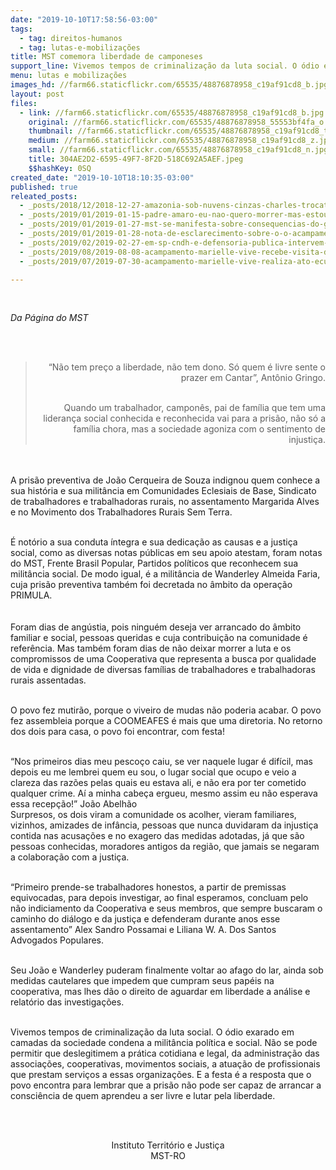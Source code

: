 ```yaml
---
date: "2019-10-10T17:58:56-03:00"
tags:
  - tag: direitos-humanos
  - tag: lutas-e-mobilizações
title: MST comemora liberdade de camponeses
support_line: Vivemos tempos de criminalização da luta social. O ódio exarado em camadas da sociedade condena a militância política e social
menu: lutas e mobilizações
images_hd: //farm66.staticflickr.com/65535/48876878958_c19af91cd8_b.jpg
layout: post
files:
  - link: //farm66.staticflickr.com/65535/48876878958_c19af91cd8_b.jpg
    original: //farm66.staticflickr.com/65535/48876878958_55553bf4fa_o.jpg
    thumbnail: //farm66.staticflickr.com/65535/48876878958_c19af91cd8_t.jpg
    medium: //farm66.staticflickr.com/65535/48876878958_c19af91cd8_z.jpg
    small: //farm66.staticflickr.com/65535/48876878958_c19af91cd8_n.jpg
    title: 304AE2D2-6595-49F7-8F2D-518C692A5AEF.jpeg
    $$hashKey: 0SQ
created_date: "2019-10-10T18:10:35-03:00"
published: true
releated_posts:
  - _posts/2018/12/2018-12-27-amazonia-sob-nuvens-cinzas-charles-trocate-do-mam-analisa-o-ambiente-de-incertezas.md
  - _posts/2019/01/2019-01-15-padre-amaro-eu-nao-quero-morrer-mas-estou-pronto-para-enfrentar-o-que-for-pela-luta-que-eu-acredito.md
  - _posts/2019/01/2019-01-27-mst-se-manifesta-sobre-consequencias-do-governo-bolsonaro.md
  - _posts/2019/01/2019-01-28-nota-de-esclarecimento-sobre-o-o-acampamento-luis-maranhao-em-campos-dos-goytacazes.md
  - _posts/2019/02/2019-02-27-em-sp-cndh-e-defensoria-publica-intervem-contra-reintegracao-de-posse-de-acampamento-do-mst.md
  - _posts/2019/08/2019-08-08-acampamento-marielle-vive-recebe-visita-de-representantes-do-mp-e-condep.md
  - _posts/2019/07/2019-07-30-acampamento-marielle-vive-realiza-ato-ecumenico-em-homenagem-a-luis-ferreira.md

---
```

<p>&nbsp;</p>

<p><em>Da P&aacute;gina do MST&nbsp;</em></p>

<p><br />
<em>&nbsp;</em></p>

<blockquote>
<p style="text-align: right;">&ldquo;N&atilde;o tem pre&ccedil;o a liberdade, n&atilde;o tem dono. S&oacute; quem &eacute; livre sente o prazer em Cantar&rdquo;, Ant&ocirc;nio Gringo.</p>

<p style="text-align: right;"><br />
Quando um trabalhador, campon&ecirc;s, pai de fam&iacute;lia que tem uma lideran&ccedil;a social conhecida e reconhecida vai para a pris&atilde;o, n&atilde;o s&oacute; a fam&iacute;lia chora, mas a sociedade agoniza com o sentimento de injusti&ccedil;a.</p>
</blockquote>

<p><br />
<br />
A pris&atilde;o preventiva de Jo&atilde;o Cerqueira de Souza indignou quem conhece a sua hist&oacute;ria e sua milit&acirc;ncia em Comunidades Eclesiais de Base, Sindicato de trabalhadores e trabalhadoras rurais, no assentamento Margarida Alves e no Movimento dos Trabalhadores Rurais Sem Terra.</p>

<p><br />
&Eacute; not&oacute;rio a sua conduta &iacute;ntegra e sua dedica&ccedil;&atilde;o as causas e a justi&ccedil;a social, como as diversas notas p&uacute;blicas em seu apoio atestam, foram notas do MST, Frente Brasil Popular, Partidos pol&iacute;ticos que reconhecem sua milit&acirc;ncia social. De modo igual, &eacute; a milit&acirc;ncia de Wanderley Almeida Faria, cuja pris&atilde;o preventiva tamb&eacute;m foi decretada no &acirc;mbito da opera&ccedil;&atilde;o PRIMULA.<br />
<br />
<br />
Foram dias de ang&uacute;stia, pois ningu&eacute;m deseja ver arrancado do &acirc;mbito familiar e social, pessoas queridas e cuja contribui&ccedil;&atilde;o na comunidade &eacute; refer&ecirc;ncia. Mas tamb&eacute;m foram dias de n&atilde;o deixar morrer a luta e os compromissos de uma Cooperativa que representa a busca por qualidade de vida e dignidade de diversas fam&iacute;lias de trabalhadores e trabalhadoras rurais assentadas.</p>

<p><br />
O povo fez mutir&atilde;o, porque o viveiro de mudas n&atilde;o poderia acabar. O povo fez assembleia porque a COOMEAFES &eacute; mais que uma diretoria. No retorno dos dois para casa, o povo foi encontrar, com festa!</p>

<p><br />
&ldquo;Nos primeiros dias meu pesco&ccedil;o caiu, se ver naquele lugar &eacute; dif&iacute;cil, mas depois eu me lembrei quem eu sou, o lugar social que ocupo e veio a clareza das raz&otilde;es pelas quais eu estava ali, e n&atilde;o era por ter cometido qualquer crime. A&iacute; a minha cabe&ccedil;a ergueu, mesmo assim eu n&atilde;o esperava essa recep&ccedil;&atilde;o!&rdquo; Jo&atilde;o Abelh&atilde;o<br />
Surpresos, os dois viram a comunidade os acolher, vieram familiares, vizinhos, amizades de inf&acirc;ncia, pessoas que nunca duvidaram da injusti&ccedil;a contida nas acusa&ccedil;&otilde;es e no exagero das medidas adotadas, j&aacute; que s&atilde;o pessoas conhecidas, moradores antigos da regi&atilde;o, que jamais se negaram a colabora&ccedil;&atilde;o com a justi&ccedil;a.</p>

<p><br />
&ldquo;Primeiro prende-se&nbsp;trabalhadores honestos, a partir de premissas equivocadas, para depois investigar, ao final esperamos, concluam pelo n&atilde;o indiciamento da Cooperativa e seus membros, que sempre buscaram o caminho do di&aacute;logo e da justi&ccedil;a e defenderam durante anos esse assentamento&rdquo; Alex Sandro Possamai e Liliana W. A. Dos Santos Advogados Populares.</p>

<p><br />
Seu Jo&atilde;o e Wanderley puderam finalmente voltar ao afago do lar, ainda sob medidas cautelares que impedem que cumpram seus pap&eacute;is na cooperativa, mas lhes d&atilde;o o direito de aguardar em liberdade a an&aacute;lise e relat&oacute;rio das investiga&ccedil;&otilde;es.</p>

<p><br />
Vivemos tempos de criminaliza&ccedil;&atilde;o da luta social. O &oacute;dio exarado em camadas da sociedade condena a milit&acirc;ncia pol&iacute;tica e social. N&atilde;o se pode permitir que deslegitimem a pr&aacute;tica cotidiana e legal, da administra&ccedil;&atilde;o das associa&ccedil;&otilde;es, cooperativas, movimentos sociais, a atua&ccedil;&atilde;o de profissionais que prestam servi&ccedil;os a essas organiza&ccedil;&otilde;es. E a festa &eacute; a resposta que o povo encontra para lembrar que a pris&atilde;o n&atilde;o pode ser capaz de arrancar a consci&ecirc;ncia de quem aprendeu a ser livre e lutar pela liberdade.</p>

<p style="text-align: center;">&nbsp;</p>

<p style="text-align: center;"><br />
Instituto Territ&oacute;rio e Justi&ccedil;a<br />
MST-RO</p>
